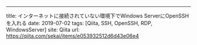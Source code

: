 ---
title: インターネットに接続されていない環境下でWindows ServerにOpenSSHを入れる
date: 2019-07-02
tags: [Qiita, SSH, OpenSSH, RDP, WindowsServer]
site: Qiita
url: https://qiita.com/sekai/items/e053932512d6d43e06e4
